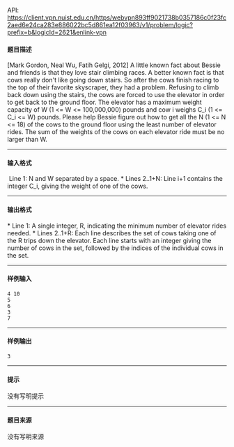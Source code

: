 API: https://client.vpn.nuist.edu.cn/https/webvpn893ff9021738b0357186c0f23fc2aed6e24ca283e886022bc5d861ea12f03963/v1/problem/logic?prefix=b&logicId=2621&enlink-vpn

#### 题目描述

\[Mark Gordon, Neal Wu, Fatih Gelgi, 2012\] A little known fact about Bessie and friends is that they love stair climbing races. A better known fact is that cows really don't like going down stairs. So after the cows finish racing to the top of their favorite skyscraper, they had a problem. Refusing to climb back down using the stairs, the cows are forced to use the elevator in order to get back to the ground floor. The elevator has a maximum weight capacity of W (1 <= W <= 100,000,000) pounds and cow i weighs C\_i (1 <= C\_i <= W) pounds. Please help Bessie figure out how to get all the N (1 <= N <= 18) of the cows to the ground floor using the least number of elevator rides. The sum of the weights of the cows on each elevator ride must be no larger than W. 

---

#### 输入格式

 Line 1: N and W separated by a space. \* Lines 2..1+N: Line i+1 contains the integer C\_i, giving the weight of one of the cows.

---

#### 输出格式

\* Line 1: A single integer, R, indicating the minimum number of elevator rides needed. \* Lines 2..1+R: Each line describes the set of cows taking one of the R trips down the elevator. Each line starts with an integer giving the number of cows in the set, followed by the indices of the individual cows in the set.

---

#### 样例输入
```
4 10
5
6
3
7

```

---

#### 样例输出
```
3

```

---

#### 提示

没有写明提示

---

#### 题目来源

没有写明来源